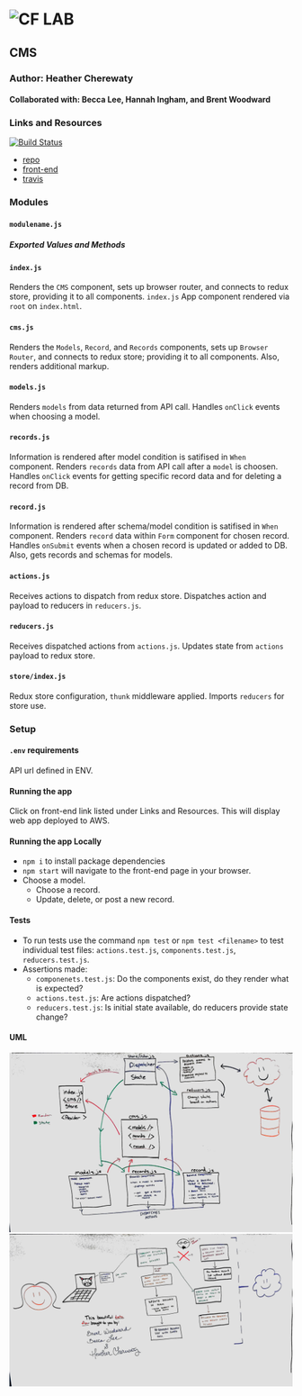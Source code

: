 ![CF](http://i.imgur.com/7v5ASc8.png) LAB
=================================================

## CMS

### Author: Heather Cherewaty

#### Collaborated with:  Becca Lee, Hannah Ingham, and Brent Woodward

### Links and Resources
[![Build Status](https://www.travis-ci.com/hcherewaty/35-project-cms.svg?branch=master)](https://www.travis-ci.com/hcherewaty/35-project-cms)

* [repo](https://github.com/hcherewaty/35-project-cms)
* [front-end](https://d1x4e9e2dcnr90.cloudfront.net/)
* [travis](https://www.travis-ci.com/hcherewaty/35-project-cms)


### Modules
#### `modulename.js`
##### Exported Values and Methods

#### `index.js`
Renders the `CMS` component, sets up browser router, and connects to redux store, providing it to all components.  `index.js` App component rendered via `root` on `index.html`.

#### `cms.js`
Renders the `Models`, `Record`, and `Records` components, sets up `Browser Router`, and connects to redux store; providing it to all components.  Also, renders additional markup.

#### `models.js`
Renders `models` from data returned from API call.  Handles `onClick` events when choosing a model.

#### `records.js`
Information is rendered after model condition is satifised in `When` component. 
Renders `records` data from API call after a `model` is choosen. Handles `onClick` events for getting specific record data and for deleting a record from DB.  

#### `record.js`
Information is rendered after schema/model condition is satifised in `When` component. Renders `record` data within `Form` component for chosen record. Handles `onSubmit` events when a chosen record is updated or added to DB.  Also, gets records and schemas for models.

#### `actions.js`
Receives actions to dispatch from redux store.  Dispatches action and payload to reducers in `reducers.js`.

#### `reducers.js`
Receives dispatched actions from `actions.js`. Updates state from `actions` payload to redux store.

#### `store/index.js`
Redux store configuration, `thunk` middleware applied.  Imports `reducers` for store use.

### Setup
#### `.env` requirements
API url defined in ENV.

#### Running the app 
Click on front-end link listed under Links and Resources. This will display web app deployed to AWS.

#### Running the app Locally
* `npm i` to install package dependencies
* `npm start` will navigate to the front-end page in your browser. 
* Choose a model.
  * Choose a record.
  * Update, delete, or post a new record.


#### Tests
* To run tests use the command `npm test` or `npm test <filename>` to test individual test files:  `actions.test.js`, `components.test.js`, `reducers.test.js`.
* Assertions made: 
    * `componenets.test.js`: Do the components exist, do they render what is expected?
    * `actions.test.js`:  Are actions dispatched? 
    * `reducers.test.js`: Is initial state available, do reducers provide state change?

#### UML
![UML](uml.jpg)
![Data Flow](dataflow.jpg)
